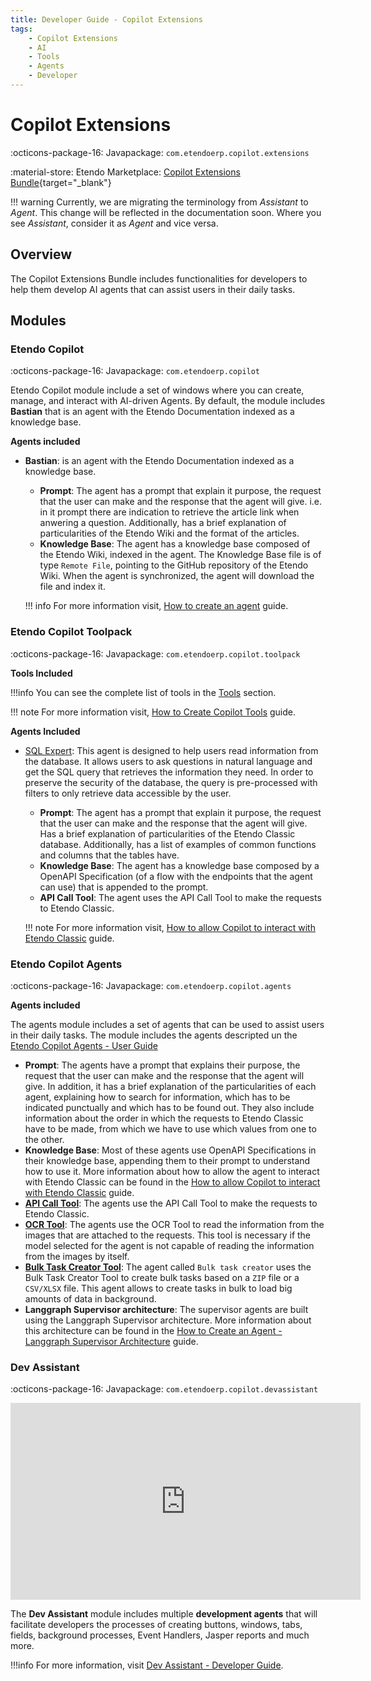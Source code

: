 ```yaml
---
title: Developer Guide - Copilot Extensions
tags: 
    - Copilot Extensions
    - AI
    - Tools
    - Agents
    - Developer
---
```



# Copilot Extensions

:octicons-package-16: Javapackage: `com.etendoerp.copilot.extensions`

:material-store: Etendo Marketplace:  [Copilot Extensions Bundle](https://marketplace.etendo.cloud/#/product-details?module=82C5DA1B57884611ABA8F025619D4C05){target="_blank"}

!!! warning
    Currently, we are migrating the terminology from *Assistant* to *Agent*. This change will be reflected in the documentation soon. Where you see *Assistant*, consider it as *Agent* and vice versa.

## Overview

The Copilot Extensions Bundle includes functionalities for developers to help them develop AI agents that can assist users in their daily tasks.

## Modules

### Etendo Copilot

:octicons-package-16: Javapackage: `com.etendoerp.copilot`

Etendo Copilot module include a set of windows where you can create, manage, and interact with AI-driven Agents. By default, the module includes **Bastian** that is an agent with the Etendo Documentation indexed as a knowledge base.

**Agents included**
 
- **Bastian**: is an agent with the Etendo Documentation indexed as a knowledge base.
    - **Prompt**: The agent has a prompt that explain it purpose, the request that the user can make and the response that the agent will give. i.e. in it prompt there are indication to retrieve the article link when anwering a question. Additionally, has a brief explanation of particularities of the Etendo Wiki and the format of the articles.
    - **Knowledge Base**: The agent has a knowledge base composed of the Etendo Wiki, indexed in the agent. The Knowledge Base file is of type `Remote File`, pointing to the GitHub repository of the Etendo Wiki. When the agent is synchronized, the agent will download the file and index it. 
    
    !!! info 
        For more information visit, [How to create an agent](../../etendo-copilot/how-to-guides/how-to-create-an-agent.md#add-a-knowledge-base) guide.

### Etendo Copilot Toolpack

:octicons-package-16: Javapackage: `com.etendoerp.copilot.toolpack`

**Tools Included**

!!!info
    You can see the complete list of tools in the [Tools](../available-tools/tool-full-list.md) section.
    
!!! note
    For more information visit, [How to Create Copilot Tools](../how-to-guides/how-to-create-copilot-tools.md) guide.

**Agents Included**

- [SQL Expert](../../../user-guide/etendo-copilot/bundles/sql-expert.md): This agent is designed to help users read information from the database. It allows users to ask questions in natural language and get the SQL query that retrieves the information they need. In order to preserve the security of the database, the query is pre-processed with filters to only retrieve data accessible by the user.

    - **Prompt**: The agent has a prompt that explain it purpose, the request that the user can make and the response that the agent will give. Has a brief explanation of particularities of the Etendo Classic database. Additionally, has a list of examples of common functions and columns that the tables have.
    - **Knowledge Base**: The agent has a knowledge base composed by a OpenAPI Specification (of a flow with the endpoints that the agent can use) that is appended to the prompt.
    - **API Call Tool**: The agent uses the API Call Tool to make the requests to Etendo Classic. 

    !!! note
        For more information visit, [How to allow Copilot to interact with Etendo Classic](../how-to-guides/how-to-create-an-agent.md#how-to-allow-copilot-to-interact-with-etendo-classic) guide.


### Etendo Copilot Agents

:octicons-package-16: Javapackage: `com.etendoerp.copilot.agents`

**Agents included**

The agents module includes a set of agents that can be used to assist users in their daily tasks. The module includes the agents descripted un the [Etendo Copilot Agents - User Guide](../../../user-guide/etendo-copilot/bundles/overview.md#etendo-copilot-agents)

- **Prompt**: The agents have a prompt that explains their purpose, the request that the user can make and the response that the agent will give. In addition, it has a brief explanation of the particularities of each agent, explaining how to search for information, which has to be indicated punctually and which has to be found out. They also include information about the order in which the requests to Etendo Classic have to be made, from which we have to use which values from one to the other. 
- **Knowledge Base**: Most of these agents use OpenAPI Specifications in their knowledge base, appending them to their prompt to understand how to use it. More information about how to allow the agent to interact with Etendo Classic can be found in the [How to allow Copilot to interact with Etendo Classic](../how-to-guides/how-to-create-an-agent.md#how-to-allow-copilot-to-interact-with-etendo-classic) guide.
- **[API Call Tool](../available-tools/api-call-tool.md)**: The agents use the API Call Tool to make the requests to Etendo Classic.
- **[OCR Tool](../available-tools/ocr-tool.md)**: The agents use the OCR Tool to read the information from the images that are attached to the requests. This tool is necessary if the model selected for the agent is not capable of reading the information from the images by itself.
- **[Bulk Task Creator Tool](../available-tools/task-creator-tool.md)**: The agent called `Bulk task creator` uses the Bulk Task Creator Tool to create bulk tasks based on a `ZIP` file or a `CSV/XLSX` file. This agent allows to create tasks in bulk to load big amounts of data in background.
- **Langgraph Supervisor architecture**: The supervisor agents are built using the Langgraph Supervisor architecture. More information about this architecture can be found in the [How to Create an Agent - Langgraph Supervisor Architecture](../../etendo-copilot/how-to-guides/how-to-create-an-agent.md#Langgraph-Supervisor-architecture) guide.


### Dev Assistant

:octicons-package-16: Javapackage: `com.etendoerp.copilot.devassistant`

<iframe width="560" height="315" src="https://www.youtube.com/embed/58U9LThdTGo?si=kSxA3MAf22U8fdHh" title="YouTube video player" frameborder="0" allow="accelerometer; autoplay; clipboard-write; encrypted-media; gyroscope; picture-in-picture; web-share" referrerpolicy="strict-origin-when-cross-origin" allowfullscreen></iframe>

The **Dev Assistant** module includes multiple **development agents** that will facilitate developers the processes of creating buttons, windows, tabs, fields, background processes, Event Handlers, Jasper reports and much more.

!!!info
    For more information, visit [Dev Assistant - Developer Guide](../bundles/dev-assistant.md).
